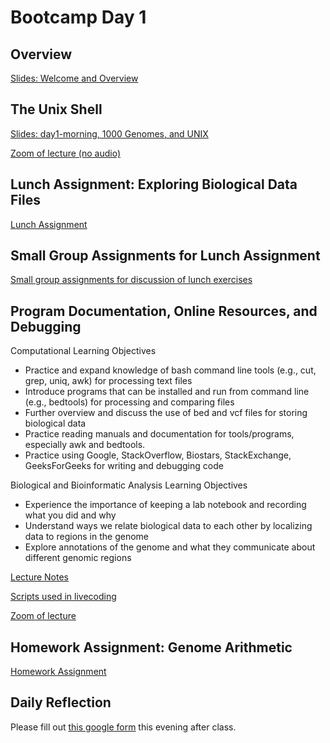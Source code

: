 # Bootcamp Day 1

## Overview

[Slides: Welcome and Overview](https://docs.google.com/presentation/d/1SWoq_Tcm8KzrMar3h0q94zTXSx8mhJZt48CW0nS9Qvg/edit?usp=sharing)

## The Unix Shell

[Slides: day1-morning, 1000 Genomes, and UNIX](https://docs.google.com/presentation/d/1ajY-xOQA9IVuB9wwxLui9UDKDKnlX3lxbo9un7XFjbE)

[Zoom of lecture (no audio)](https://livejohnshopkins.sharepoint.com/:f:/s/qbb2021/EmHN35YakD1En4gQRdPbCikB-Ncb9KvW9ROZSqlDnwF3Vw?e=KCzJgH)

## Lunch Assignment: Exploring Biological Data Files

[Lunch Assignment](https://bxlab.github.io/cmdb-quantbio/assignments/bootcamp/unix_biodata_exploration/assignment/)


## Small Group Assignments for Lunch Assignment

[Small group assignments for discussion of lunch exercises](https://github.com/bxlab/cmdb-quantbio/blob/main/resources/small_group_assignments/small_group_day1_lunch.md)


## Program Documentation, Online Resources, and Debugging

Computational Learning Objectives
- Practice and expand knowledge of bash command line tools (e.g., cut, grep, uniq, awk) for processing text files
- Introduce programs that can be installed and run from command line (e.g., bedtools) for processing and comparing files
- Further overview and discuss the use of bed and vcf files for storing biological data
- Practice reading manuals and documentation for tools/programs, especially awk and bedtools.
- Practice using Google, StackOverflow, Biostars, StackExchange, GeeksForGeeks for writing and debugging code

Biological and Bioinformatic Analysis Learning Objectives
- Experience the importance of keeping a lab notebook and recording what you did and why
- Understand ways we relate biological data to each other by localizing data to regions in the genome
- Explore annotations of the genome and what they communicate about different genomic regions


[Lecture Notes](https://bxlab.github.io/cmdb-quantbio/assignments/bootcamp/bedtools_genome_arithmetic/slides_asynchronous_or_livecoding_resources)

[Scripts used in livecoding](https://github.com/bxlab/cmdb-quantbio/tree/main/assignments/bootcamp/bedtools_genome_arithmetic/slides_asynchronous_or_livecoding_resources)

[Zoom of lecture](https://livejohnshopkins.sharepoint.com/:f:/s/qbb2021/EpOeBbBOy91PvMOaS2Uyp44BDS6vC1uiOzbfdJvMf28LYA?e=0DtNdR)

## Homework Assignment: Genome Arithmetic

[Homework Assignment](https://bxlab.github.io/cmdb-quantbio/assignments/bootcamp/bedtools_genome_arithmetic/assignment)


## Daily Reflection

Please fill out [this google form](https://forms.gle/kPy6BiZDb9SQfSsW7) this evening after class.
